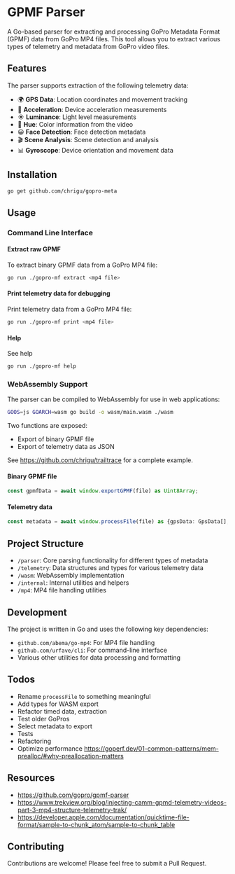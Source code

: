 # GPMF Parser

A Go-based parser for extracting and processing GoPro Metadata Format (GPMF) data from GoPro MP4 files. This tool allows you to extract various types of telemetry and metadata from GoPro video files.

## Features

The parser supports extraction of the following telemetry data:

- 🌍 **GPS Data**: Location coordinates and movement tracking
- 🚀 **Acceleration**: Device acceleration measurements
- ☀️ **Luminance**: Light level measurements
- 🎨 **Hue**: Color information from the video
- 😀 **Face Detection**: Face detection metadata
- 🎬 **Scene Analysis**: Scene detection and analysis
- 📊 **Gyroscope**: Device orientation and movement data

## Installation

```bash
go get github.com/chrigu/gopro-meta
```

## Usage

### Command Line Interface

#### Extract raw GPMF

To extract binary GPMF data from a GoPro MP4 file:

```bash
go run ./gopro-mf extract <mp4 file>
```

#### Print telemetry data for debugging

Print telemetry data from a GoPro MP4 file:

```bash
go run ./gopro-mf print <mp4 file>
```

#### Help

See help

```bash
go run ./gopro-mf help
```

### WebAssembly Support

The parser can be compiled to WebAssembly for use in web applications:

```bash
GOOS=js GOARCH=wasm go build -o wasm/main.wasm ./wasm
```

Two functions are exposed:

- Export of binary GPMF file
- Export of telemetry data as JSON

See https://github.com/chrigu/trailtrace for a complete example.

#### Binary GPMF file

```typescript
const gpmfData = await window.exportGPMF(file) as Uint8Array;
```

#### Telemetry data

```typescript
const metadata = await window.processFile(file) as {gpsData: GpsData[], gyroData: any[], faceData: any[], lumaData: any[], hueData: any[], sceneData: any[]};
```

## Project Structure

- `/parser`: Core parsing functionality for different types of metadata
- `/telemetry`: Data structures and types for various telemetry data
- `/wasm`: WebAssembly implementation
- `/internal`: Internal utilities and helpers
- `/mp4`: MP4 file handling utilities

## Development

The project is written in Go and uses the following key dependencies:
- `github.com/abema/go-mp4`: For MP4 file handling
- `github.com/urfave/cli`: For command-line interface
- Various other utilities for data processing and formatting

## Todos

- Rename `processFile` to something meaningful
- Add types for WASM export
- Refactor timed data, extraction
- Test older GoPros
- Select metadata to export
- Tests
- Refactoring
- Optimize performance https://goperf.dev/01-common-patterns/mem-prealloc/#why-preallocation-matters

## Resources
- https://github.com/gopro/gpmf-parser
- https://www.trekview.org/blog/injecting-camm-gpmd-telemetry-videos-part-3-mp4-structure-telemetry-trak/
- https://developer.apple.com/documentation/quicktime-file-format/sample-to-chunk_atom/sample-to-chunk_table

## Contributing

Contributions are welcome! Please feel free to submit a Pull Request.
